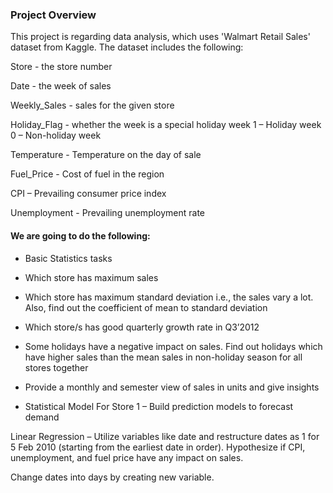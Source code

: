 ### Project Overview
This project is regarding data analysis, which uses 'Walmart Retail Sales' dataset from Kaggle. The dataset includes the following:

Store - the store number

Date - the week of sales

Weekly_Sales - sales for the given store

Holiday_Flag - whether the week is a special holiday week 1 – Holiday week 0 – Non-holiday week

Temperature - Temperature on the day of sale

Fuel_Price - Cost of fuel in the region

CPI – Prevailing consumer price index

Unemployment - Prevailing unemployment rate

#### We are going to do the following:

- Basic Statistics tasks
- Which store has maximum sales

- Which store has maximum standard deviation i.e., the sales vary a lot. Also, find out the coefficient of mean to standard deviation

- Which store/s has good quarterly growth rate in Q3’2012

- Some holidays have a negative impact on sales. Find out holidays which have higher sales than the mean sales in non-holiday season for all stores together

- Provide a monthly and semester view of sales in units and give insights

- Statistical Model
For Store 1 – Build prediction models to forecast demand

Linear Regression – Utilize variables like date and restructure dates as 1 for 5 Feb 2010 (starting from the earliest date in order). Hypothesize if CPI, unemployment, and fuel price have any impact on sales.

Change dates into days by creating new variable.
